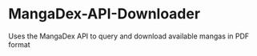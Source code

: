 # MangaDex-API-Downloader

Uses the MangaDex API to query and download available mangas in PDF format
